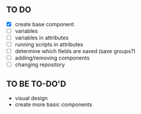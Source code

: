 ## TO DO
- [x] create base component
- [ ] variables
- [ ] variables in attributes
- [ ] running scripts in attributes
- [ ] determine which fields are saved (save groups?)
- [ ] adding/removing components 
- [ ] changing repository

## TO BE TO-DO'D

+ visual design
+ create more basic components

